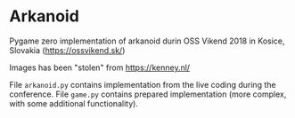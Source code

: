 # Arkanoid

Pygame zero implementation of arkanoid durin OSS Vikend 2018 in Kosice, Slovakia (https://ossvikend.sk/)

Images has been "stolen" from https://kenney.nl/

File `arkanoid.py` contains implementation from the live coding during the conference. File `game.py` contains prepared implementation (more complex, with some additional functionality).
